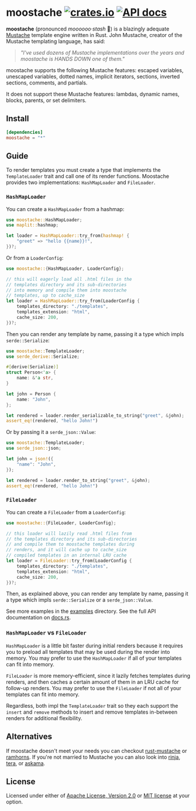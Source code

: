 <!-- moostache readme rendered on github.com -->

# moostache [![crates.io](https://img.shields.io/crates/v/moostache.svg)](https://crates.io/crates/moostache) [![API docs](https://docs.rs/moostache/badge.svg)](https://docs.rs/moostache)

**moostache** (pronounced _moooooo·stash_ 🐄) is a blazingly adequate [Mustache](https://mustache.github.io/mustache.5.html) template engine written in Rust. John Mustache, creator of the Mustache templating language, has said:
> _"I've used dozens of Mustache implementations over the years and moostache is HANDS DOWN one of them."_

moostache supports the following Mustache features: escaped variables, unescaped variables, dotted names, implicit iterators, sections, inverted sections, comments, and partials.

It does not support these Mustache features: lambdas, dynamic names, blocks, parents, or set delimiters.

## Install

```toml
[dependencies]
moostache = "*"
```

## Guide

To render templates you must create a type that implements the `TemplateLoader` trait and call one of its render functions. Moostache provides two implementations: `HashMapLoader` and `FileLoader`.

### `HashMapLoader`

You can create a `HashMapLoader` from a hashmap:

```rust
use moostache::HashMapLoader;
use maplit::hashmap;

let loader = HashMapLoader::try_from(hashmap! {
    "greet" => "hello {{name}}!",
})?;
```

Or from a `LoaderConfig`:

```rust
use moostache::{HashMapLoader, LoaderConfig};

// this will eagerly load all .html files in the
// templates directory and its sub-directories
// into memory and compile them into moostache
// templates, up to cache_size
let loader = HashMapLoader::try_from(LoaderConfig {
    templates_directory: "./templates",
    templates_extension: "html",
    cache_size: 200,
})?;
```

Then you can render any template by name, passing it a type which impls `serde::Serialize`:

```rust
use moostache::TemplateLoader;
use serde_derive::Serialize;

#[derive(Serialize)]
struct Person<'a> {
    name: &'a str,
}

let john = Person {
    name: "John",
};

let rendered = loader.render_serializable_to_string("greet", &john);
assert_eq!(rendered, "hello John!")
```

Or by passing it a `serde_json::Value`:

```rust
use moostache::TemplateLoader;
use serde_json::json;

let john = json!({
    "name": "John",
});

let rendered = loader.render_to_string("greet", &john);
assert_eq!(rendered, "hello John!")
```

### `FileLoader`

You can create a `FileLoader` from a `LoaderConfig`:

```rust
use moostache::{FileLoader, LoaderConfig};

// this loader will lazily read .html files from
// the templates directory and its sub-directories
// and compile them to moostache templates during
// renders, and it will cache up to cache_size
// compiled templates in an internal LRU cache
let loader = FileLoader::try_from(LoaderConfig {
    templates_directory: "./templates",
    templates_extension: "html",
    cache_size: 200,
})?;
```

Then, as explained above, you can render any template by name, passing it a type which impls `serde::Serialize` or a `serde_json::Value`.

See more examples in the [examples](./examples/) directory. See the full API documentation on [docs.rs](https://docs.rs/moostache).

### `HashMapLoader` vs `FileLoader`

`HashMapLoader` is a little bit faster during initial renders because it requires you to preload all templates that may be used during the render into memory. You may prefer to use the `HashMapLoader` if all of your templates can fit into memory.

`FileLoader` is more memory-efficient, since it lazily fetches templates during renders, and then caches a certain amount of them in an LRU cache for follow-up renders. You may prefer to use the `FileLoader` if not all of your templates can fit into memory.

Regardless, both impl the `TemplateLoader` trait so they each support the `insert` and `remove` methods to insert and remove templates in-between renders for additional flexibility.

## Alternatives

If moostache doesn't meet your needs you can checkout [rust-mustache](https://github.com/nickel-org/rust-mustache) or [ramhorns](https://github.com/maciejhirsz/ramhorns). If you're not married to Mustache you can also look into [rinja](https://github.com/rinja-rs/rinja), [tera](https://github.com/Keats/tera), or [askama](https://github.com/rinja-rs/askama).

## License

Licensed under either of [Apache License, Version 2.0](./license-apache) or [MIT license](./license-mit) at your option.
